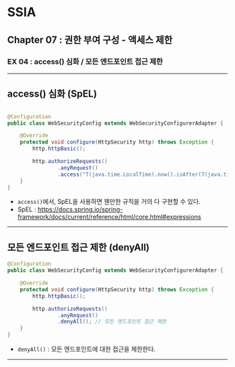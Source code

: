 # SSIA
## Chapter 07 : 권한 부여 구성 - 액세스 제한
### EX 04 : access() 심화 / 모든 엔드포인트 접근 제한

---

## access() 심화 (SpEL)
```java

@Configuration
public class WebSecurityConfig extends WebSecurityConfigurerAdapter {

    @Override
    protected void configure(HttpSecurity http) throws Exception {
        http.httpBasic();

        http.authorizeRequests()
                .anyRequest()
                .access("T(java.time.LocalTime).now().isAfter(T(java.time.LocalTime).of(12,0))");
    }
}
```
- `access()`에서, SpEL을 사용하면 웬만한 규칙을 거의 다 구현할 수 있다.
- SpEL : https://docs.spring.io/spring-framework/docs/current/reference/html/core.html#expressions

---

## 모든 엔드포인트 접근 제한 (denyAll)
```java
@Configuration
public class WebSecurityConfig extends WebSecurityConfigurerAdapter {

    @Override
    protected void configure(HttpSecurity http) throws Exception {
        http.httpBasic();

        http.authorizeRequests()
                .anyRequest()
                .denyAll(); // 모든 엔드포인트 접근 제한
    }
}
```
- `denyAll()` : 모든 엔드포인트에 대한 접근을 제한한다.

---
